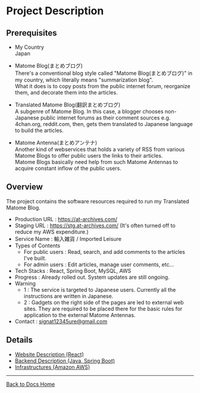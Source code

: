 # Project Description

## Prerequisites

- My Country  
  Japan

- Matome Blog(まとめブログ)  
  There's a conventional blog style called "Matome Blog(まとめブログ)" in my country, which literally means "summarization blog".  
  What it does is to copy posts from the public internet forum, reorganize them, and decorate them into the articles.

- Translated Matome Blog(翻訳まとめブログ)  
  A subgenre of Matome Blog. In this case, a blogger chooses non-Japanese public internet forums as their comment sources e.g. 4chan.org, reddit.com, then, gets them translated to Japanese language to build the articles.

- Matome Antenna(まとめアンテナ)  
  Another kind of webservices that holds a variety of RSS from various Matome Blogs to offer public users the links to their articles.  
  Matome Blogs basically need help from such Matome Antennas to acquire constant inflow of the public users.


## Overview

The project contains the software resources required to run my Translated Matome Blog.  

- Production URL : https://at-archives.com/
- Staging URL : https://stg.at-archives.com/ (It's often turned off to reduce my AWS expenditure.)  
- Service Name : 輸入雑貨 / Imported Leisure
- Types of Contents
  - For public users : Read, search, and add comments to the articles I've built.
  - For admin users : Edit articles, manage user comments, etc...
- Tech Stacks : React, Spring Boot, MySQL, AWS
- Progress : Already rolled out. System updates are still ongoing.
- Warning 
  - 1 : The service is targeted to Japanese users. Currently all the instructions are written in Japanese.  
  - 2 : Gadgets on the right side of the pages are led to external web sites. They are required to be placed there for the basic rules for application to the external Matome Antennas.  
- Contact : signat12345ure@gmail.com

## Details

- [Website Description (React)](./website.md)
- [Backend Description (Java, Spring Boot)](./backend.md)
- [Infrastructures (Amazon AWS)](./infrastructures.md)

----

[Back to Docs Home](../home.md)
